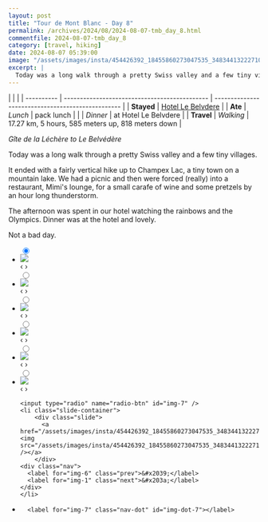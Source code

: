 ```yaml
---
layout: post
title: "Tour de Mont Blanc - Day 8"
permalink: /archives/2024/08/2024-08-07-tmb_day_8.html
commentfile: 2024-08-07-tmb_day_8
category: [travel, hiking]
date: 2024-08-07 05:39:00
image: "/assets/images/insta/454426392_18455860273047535_348344132227107595_n_17891848260063328.jpg"
excerpt: |
  Today was a long walk through a pretty Swiss valley and a few tiny villages.
---
```


|            |                                               |
| ---------- | --------------------------------------------- | ------------------------------------------------- |
| **Stayed** | [Hotel Le Belvdere](https://le-belvedere.ch/) |
| **Ate**    | _Lunch_                                       | pack lunch                                        |
|            | _Dinner_                                      | at Hotel Le Belvdere                              |
| **Travel** | _Walking_                                     | 17.27 km, 5 hours, 585 meters up, 818 meters down |

_Gîte de la Léchère to Le Belvédère_

Today was a long walk through a pretty Swiss valley and a few tiny villages.

It ended with a fairly vertical hike up to Champex Lac, a tiny town on a mountain lake. We had a picnic and then were forced (really) into a restaurant, Mimi's lounge, for a small carafe of wine and some pretzels by an hour long thunderstorm.

The afternoon was spent in our hotel watching the rainbows and the Olympics. Dinner was at the hotel and lovely.

Not a bad day.

<ul class="slides">
    <input type="radio" name="radio-btn" id="img-1" checked="checked" />
    <li class="slide-container">
        <div class="slide">
          <a href="/assets/images/insta/454568075_18455860282047535_5892108521593998812_n_18027860483206474.jpg"><img src="/assets/images/insta/454568075_18455860282047535_5892108521593998812_n_18027860483206474.jpg" /></a>
        </div>
    <div class="nav">
      <label for="img-7" class="prev">&#x2039;</label>
      <label for="img-2" class="next">&#x203a;</label>
    </div>
    </li>
        <input type="radio" name="radio-btn" id="img-2"  />
    <li class="slide-container">
        <div class="slide">
          <a href="/assets/images/insta/454464612_18455860297047535_7013251282608337174_n_18028352906021289.jpg"><img src="/assets/images/insta/454464612_18455860297047535_7013251282608337174_n_18028352906021289.jpg" /></a>
        </div>
    <div class="nav">
      <label for="img-1" class="prev">&#x2039;</label>
      <label for="img-3" class="next">&#x203a;</label>
    </div>
    </li>
        <input type="radio" name="radio-btn" id="img-3"  />
    <li class="slide-container">
        <div class="slide">
          <a href="/assets/images/insta/454509821_18455860306047535_7019869335633181405_n_18099022774428463.jpg"><img src="/assets/images/insta/454509821_18455860306047535_7019869335633181405_n_18099022774428463.jpg" /></a>
        </div>
    <div class="nav">
      <label for="img-2" class="prev">&#x2039;</label>
      <label for="img-4" class="next">&#x203a;</label>
    </div>
    </li>
        <input type="radio" name="radio-btn" id="img-4"  />
    <li class="slide-container">
        <div class="slide">
          <a href="/assets/images/insta/454567951_18455860309047535_6596647799472618681_n_17896730493042930.jpg"><img src="/assets/images/insta/454567951_18455860309047535_6596647799472618681_n_17896730493042930.jpg" /></a>
        </div>
    <div class="nav">
      <label for="img-3" class="prev">&#x2039;</label>
      <label for="img-5" class="next">&#x203a;</label>
    </div>
    </li>
        <input type="radio" name="radio-btn" id="img-5"  />
    <li class="slide-container">
        <div class="slide">
          <a href="/assets/images/insta/454510120_18455860333047535_8210689012776652571_n_18333859198123151.jpg"><img src="/assets/images/insta/454510120_18455860333047535_8210689012776652571_n_18333859198123151.jpg" /></a>
        </div>
    <div class="nav">
      <label for="img-4" class="prev">&#x2039;</label>
      <label for="img-6" class="next">&#x203a;</label>
    </div>
    </li>
        <input type="radio" name="radio-btn" id="img-6"  />
    <li class="slide-container">
        <div class="slide">
          <a href="/assets/images/insta/454547588_18455860324047535_8759348904490117139_n_18023655257095048.jpg"><img src="/assets/images/insta/454547588_18455860324047535_8759348904490117139_n_18023655257095048.jpg" /></a>
        </div>
    <div class="nav">
      <label for="img-5" class="prev">&#x2039;</label>
      <label for="img-7" class="next">&#x203a;</label>
    </div>
    </li>
    
    <input type="radio" name="radio-btn" id="img-7" />
    <li class="slide-container">
        <div class="slide">
          <a href="/assets/images/insta/454426392_18455860273047535_348344132227107595_n_17891848260063328.jpg"><img src="/assets/images/insta/454426392_18455860273047535_348344132227107595_n_17891848260063328.jpg" /></a>
        </div>
    <div class="nav">
      <label for="img-6" class="prev">&#x2039;</label>
      <label for="img-1" class="next">&#x203a;</label>
    </div>
    </li>
			
<li class="nav-dots">
      <label for="img-1" class="nav-dot" id="img-dot-1"></label>
      <label for="img-2" class="nav-dot" id="img-dot-2"></label>
      <label for="img-3" class="nav-dot" id="img-dot-3"></label>
      <label for="img-4" class="nav-dot" id="img-dot-4"></label>
      <label for="img-5" class="nav-dot" id="img-dot-5"></label>
      <label for="img-6" class="nav-dot" id="img-dot-6"></label>

      <label for="img-7" class="nav-dot" id="img-dot-7"></label>

</li>
</ul>
